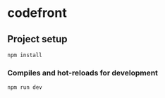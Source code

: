 # codefront

## Project setup
```
npm install
```

### Compiles and hot-reloads for development
```
npm run dev
```